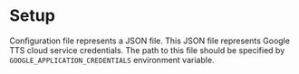 # Setup

Configuration file represents a JSON file. This JSON file represents Google TTS cloud service credentials.
The path to this file should be specified by `GOOGLE_APPLICATION_CREDENTIALS` environment variable.